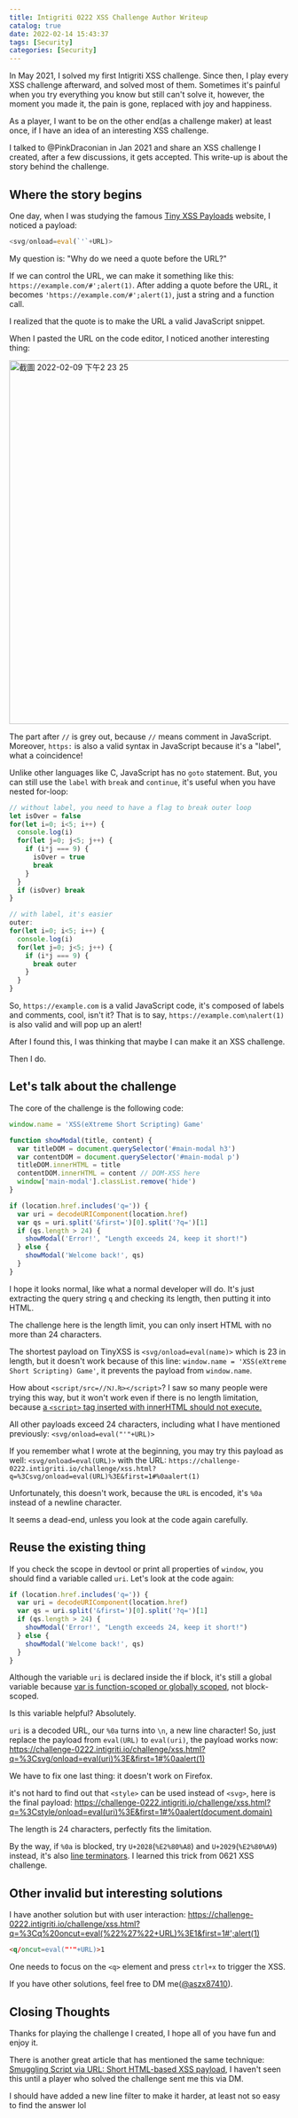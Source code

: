 ```yaml
---
title: Intigriti 0222 XSS Challenge Author Writeup
catalog: true
date: 2022-02-14 15:43:37
tags: [Security]
categories: [Security]
---
```


In May 2021, I solved my first Intigriti XSS challenge. Since then, I play every XSS challenge afterward, and solved most of them. Sometimes it's painful when you try everything you know but still can't solve it, however, the moment you made it, the pain is gone, replaced with joy and happiness.

As a player, I want to be on the other end(as a challenge maker) at least once, if I have an idea of an interesting XSS challenge. 

I talked to @PinkDraconian in Jan 2021 and share an XSS challenge I created, after a few discussions, it gets accepted. This write-up is about the story behind the challenge.

<!-- more -->

## Where the story begins

One day, when I was studying the famous [Tiny XSS Payloads](https://tinyxss.terjanq.me/) website, I noticed a  payload:

``` js
<svg/onload=eval(`'`+URL)>
```

My question is: "Why do we need a quote before the URL?"

If we can control the URL, we can make it something like this: `https://example.com/#';alert(1)`. After adding a quote before the URL, it becomes `'https://example.com/#';alert(1)`, just a string and a function call.

I realized that the quote is to make the URL a valid JavaScript snippet.

When I pasted the URL on the code editor, I noticed another interesting thing:

<img width="656" alt="截圖 2022-02-09 下午2 23 25" src="https://user-images.githubusercontent.com/2755720/153786488-f404eaf5-bb51-41eb-85b2-3c8dc5649ed4.png">


The part after `//` is grey out, because `//` means comment in JavaScript. Moreover, `https:` is also a valid syntax in JavaScript because it's a "label", what a coincidence! 

Unlike other languages like C, JavaScript has no `goto` statement. But, you can still use the `label` with `break` and `continue`, it's useful when you have nested for-loop:

``` js
// without label, you need to have a flag to break outer loop
let isOver = false
for(let i=0; i<5; i++) {
  console.log(i)
  for(let j=0; j<5; j++) {
    if (i*j === 9) {
      isOver = true
      break
    }
  }
  if (isOver) break
}

// with label, it's easier
outer:
for(let i=0; i<5; i++) {
  console.log(i)
  for(let j=0; j<5; j++) {
    if (i*j === 9) {
      break outer
    }
  }
}
```

So, `https://example.com` is a valid JavaScript code, it's composed of labels and comments, cool, isn't it? That is to say, `https://example.com\nalert(1)` is also valid and will pop up an alert!

After I found this, I was thinking that maybe I can make it an XSS challenge.

Then I do.

## Let's talk about the challenge

The core of the challenge is the following code:

``` js
window.name = 'XSS(eXtreme Short Scripting) Game'

function showModal(title, content) {
  var titleDOM = document.querySelector('#main-modal h3')
  var contentDOM = document.querySelector('#main-modal p')
  titleDOM.innerHTML = title
  contentDOM.innerHTML = content // DOM-XSS here
  window['main-modal'].classList.remove('hide')
}

if (location.href.includes('q=')) {
  var uri = decodeURIComponent(location.href)
  var qs = uri.split('&first=')[0].split('?q=')[1]
  if (qs.length > 24) {
    showModal('Error!', "Length exceeds 24, keep it short!")
  } else {
    showModal('Welcome back!', qs)
  }
}
```

I hope it looks normal, like what a normal developer will do. It's just extracting the query string `q` and checking its length, then putting it into HTML.

The challenge here is the length limit, you can only insert HTML with no more than 24 characters.

The shortest payload on TinyXSS is `<svg/onload=eval(name)>` which is 23 in length, but it doesn't work because of this line: `window.name = 'XSS(eXtreme Short Scripting) Game'`, it prevents the payload from `window.name`.

How about `<script/src=//Ǌ.₨></script>`? I saw so many people were trying this way, but it won't work even if there is no length limitation, because [a `<script>` tag inserted with innerHTML should not execute.](https://developer.mozilla.org/zh-TW/docs/Web/API/Element/innerHTML#security_considerations)

All other payloads exceed 24 characters, including what I have mentioned previously: `<svg/onload=eval("'"+URL)>`

If you remember what I wrote at the beginning, you may try this payload as well: `<svg/onload=eval(URL)>` with the URL: `https://challenge-0222.intigriti.io/challenge/xss.html?q=%3Csvg/onload=eval(URL)%3E&first=1#%0aalert(1)`

Unfortunately, this doesn't work, because the `URL` is encoded, it's `%0a` instead of a newline character.

It seems a dead-end, unless you look at the code again carefully.

## Reuse the existing thing

If you check the scope in devtool or print all properties of `window`, you should find a variable called `uri`. Let's look at the code again:

``` js
if (location.href.includes('q=')) {
  var uri = decodeURIComponent(location.href)
  var qs = uri.split('&first=')[0].split('?q=')[1]
  if (qs.length > 24) {
    showModal('Error!', "Length exceeds 24, keep it short!")
  } else {
    showModal('Welcome back!', qs)
  }
}
```

Although the variable `uri` is declared inside the if block, it's still a global variable because [var is function-scoped or globally scoped](https://developer.mozilla.org/en-US/docs/Web/JavaScript/Reference/Statements/var), not block-scoped.

Is this variable helpful? Absolutely.

`uri` is a decoded URL, our `%0a` turns into `\n`, a new line character! So, just replace the payload from `eval(URL)` to `eval(uri)`, the payload works now: https://challenge-0222.intigriti.io/challenge/xss.html?q=%3Csvg/onload=eval(uri)%3E&first=1#%0aalert(1)

We have to fix one last thing: it doesn't work on Firefox.

it's not hard to find out that `<style>` can be used instead of `<svg>`, here is the final payload: https://challenge-0222.intigriti.io/challenge/xss.html?q=%3Cstyle/onload=eval(uri)%3E&first=1#%0aalert(document.domain)

The length is 24 characters, perfectly fits the limitation.

By the way, if `%0a` is blocked, try `U+2028`(`%E2%80%A8`) and `U+2029`(`%E2%80%A9`) instead, it's also [line terminators](https://developer.mozilla.org/en-US/docs/Web/JavaScript/Reference/Lexical_grammar#line_terminators). I learned this trick from 0621 XSS challenge.

## Other invalid but interesting solutions

I have another solution but with user interaction: https://challenge-0222.intigriti.io/challenge/xss.html?q=%3Cq%20oncut=eval(%22%27%22+URL)%3E1&first=1#';alert(1)

``` html
<q/oncut=eval("'"+URL)>1
```

One needs to focus on the `<q>` element and press `ctrl+x` to trigger the XSS.

If you have other solutions, feel free to DM me([@aszx87410](https://twitter.com/aszx87410)).
                                              
## Closing Thoughts

Thanks for playing the challenge I created, I hope all of you have fun and enjoy it.

There is another great article that has mentioned the same technique: [Smuggling Script via URL: Short HTML-based XSS payload](https://securitygoat.medium.com/smuggling-script-via-url-short-html-based-xss-payload-3036df8d9820), I haven't seen this until a player who solved the challenge sent me this via DM.

I should have added a new line filter to make it harder, at least not so easy to find the answer lol 
